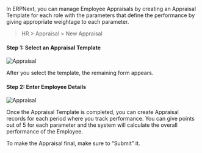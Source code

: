 In ERPNext, you can manage Employee Appraisals by creating an Appraisal
Template for each role with the parameters that define the performance by
giving appropriate weightage to each parameter.

> HR > Appraisal > New Appraisal

#### Step 1: Select an Appraisal Template

![Appraisal](/assets/manual_erpnext_com/old_images/erpnext/appraisal-1.png)

After you select the template, the remaining form appears.

#### Step 2: Enter Employee Details

![Appraisal](/assets/manual_erpnext_com/old_images/erpnext/appraisal-2.png)

Once the Appraisal Template is completed, you can create Appraisal records for
each period where you track performance. You can give points out of 5 for each
parameter and the system will calculate the overall performance of the
Employee.

To make the Appraisal final, make sure to “Submit” it.

